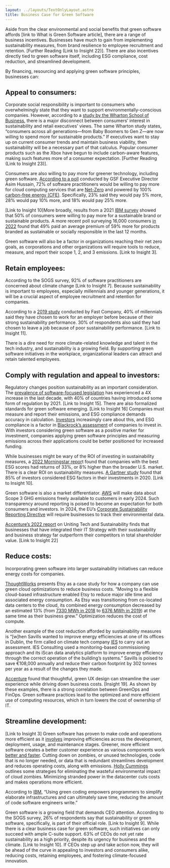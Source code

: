 ```yaml
---
layout: ../layouts/TextOnlyLayout.astro
title: Business Case for Green Software
---
```




  

Aside from the clear environmental and social benefits that green software affords [link to What is Green Software article], there are a range of business incentives. Businesses have much to gain from implementing sustainability measures, from brand resilience to employee recruitment and retention. [Further Reading (Link to Insight 22)]. There are also incentives directly tied to green software itself, including ESG compliance, cost reduction, and streamlined development.

  

By financing, resourcing and applying green software principles, businesses can:

  

## Appeal to consumers:

  

Corporate social responsibility is important to consumers who overwhelmingly state that they want to support environmentally-conscious companies. However, according to a [study by the Wharton School of Business](https://www.forbes.com/sites/gregpetro/2022/03/11/consumers-demand-sustainable-products-and-shopping-formats/?sh=69ade5046a06), there is a major disconnect between consumers’ interest in sustainability and retail executives’ views. The same Wharton study states, “consumers across all generations—from Baby Boomers to Gen Z—are now willing to spend more for sustainable products.” If executives want to stay up on current consumer trends and maintain business viability, then sustainability will be a necessary part of that calculus. Popular consumer products such as the Xbox have begun to include carbon-aware features, making such features more of a consumer expectation. [Further Reading (Link to Insight 23)].

  

Consumers are also willing to pay more for greener technology, including green software. [According to a poll](https://greensoftware.foundation/articles/cloud-computing-the-business-case-for-100-carbon-free-energy) conducted by GSF Executive Director Asim Hussain, 72% of software practitioners would be willing to pay more for cloud computing services that are [Net-Zero](https://learn.greensoftware.foundation/climate-commitments#net-zero) and powered by 100% [carbon-free energy (CFE)](https://learn.greensoftware.foundation/climate-commitments#247-hourly-matching). Specifically, 23% said they would pay 5% more, 28% would pay 10% more, and 18% would pay 25% more.

  

[Link to Insight 10]More broadly, results from a 2021 [IBM survey](https://ibm.co/2022-consumer-study) showed that 50% of consumers were willing to pay more for a sustainable brand or sustainable products. A more recent poll surveying 16,000 consumers [in 2022](https://www.ibm.com/thought-leadership/institute-business-value/en-us/report/2022-sustainability-consumer-research) found that 49% paid an average premium of 59% more for products branded as sustainable or socially responsible in the last 12 months.

  

Green software will also be a factor in organizations reaching their net zero goals, as corporations and other organizations will require tools to reduce, measure, and report their scope 1, 2, and 3 emissions. [Link to Insight 3].

  

## Retain employees:

  

According to the SOGS survey, 92% of software practitioners are concerned about climate change [Link to Insight 7]. Because sustainability is important to employees, especially millennials and younger generations, it will be a crucial aspect of employee recruitment and retention for companies.

  

According to a [2019 study](https://www.fastcompany.com/90306556/most-millennials-would-take-a-pay-cut-to-work-at-a-sustainable-company) conducted by Fast Company, 40% of millennials said they have chosen to work for an employer before because of their strong sustainability performance. 30% of respondents also said they had chosen to leave a job because of poor sustainability performance. [Link to Insight 11].

  

There is a dire need for more climate-related knowledge and talent in the tech industry, and sustainability is a growing field. By supporting green software initiatives in the workplace, organizational leaders can attract and retain talented employees.

  

## Comply with regulation and appeal to investors:

  

Regulatory changes position sustainability as an important consideration. The [prevalence of software-focused legislation](https://datahub.itu.int/data/?e=&c=701&i=100090&s=12604) has experienced a 4X increase in the last decade, with 40% of countries having introduced some form of regulation by 2021. [Link to Insight 15]. There are also formalized standards for green software emerging. [Link to Insight 16] Companies must measure and report their emissions, and ESG compliance demands accuracy in calculation. [Investors](https://www.nytimes.com/2022/12/07/business/dealbook/blackrock-esg-activist-bluebell.html) increasingly care about this, and ESG compliance is a factor in [Blackrock’s assessment](https://www.blackrock.com/ch/individual/en/themes/sustainable-investing) of companies to invest in. With investors considering green software as a positive marker for investment, companies applying green software principles and measuring emissions across their applications could be better positioned for increased funding.

  

While businesses might be wary of the ROI of investing in sustainability measures, a [2022 Morningstar repor](https://www.morningstar.com/articles/1075190/why-sustainable-strategies-outperformed-in-2021)t found that companies with the best ESG scores had returns of 33%, or 8% higher than the broader U.S. market. There is a clear ROI on sustainability measures. [A Gartner study](https://www.gartner.com/smarterwithgartner/the-esg-imperative-7-factors-for-finance-leaders-to-consider) found that 85% of investors considered ESG factors in their investments in 2020. [Link to Insight 10].

  

Green software is also a market differentiator. [AWS](https://www.computerweekly.com/news/366536493/AWS-confirms-Scope-3-GHG-emissions-data-will-be-made-freely-available-to-customers-in-early-2024) will make data about Scope 3 GHG emissions freely available to customers in early 2024. Such transparency around reporting is poised to become an expectation for both consumers and investors. In 2024, the EU’s [Corporate Sustainability Reporting Directive](https://www.ibm.com/blog/eu-csrd-explained/) will require businesses to track their environmental data.

  

[Accenture’s 2022 report](https://www.accenture.com/us-en/insights/technology/uniting-technology-sustainability) on Uniting Tech and Sustainability finds that businesses that have integrated their IT Strategy with their sustainability and business strategy far outperform their competitors in total shareholder value. [Link to Insight 22]

  

## Reduce costs:

  

Incorporating green software into larger sustainability initiatives can reduce energy costs for companies.

  

[ThoughtWorks](https://www.thoughtworks.com/insights/articles/green-cloud) presents Etsy as a case study for how a company can use green cloud optimizations to reduce business costs. “Moving to a flexible cloud-based infrastructure enabled Etsy to reduce major idle time and associated energy consumption. As Etsy was transitioning from co-located data centers to the cloud, its combined energy consumption decreased by an estimated 13% (from [7330 MWh in 2018](http://d18rn0p25nwr6d.cloudfront.net/CIK-0001370637/b623b087-72ec-433b-85e6-0c82301d1f80.pdf) to [6376 MWh in 2019](https://d18rn0p25nwr6d.cloudfront.net/CIK-0001370637/d63aa848-ac0c-474c-9350-5b18888e84bf.pdf)) at the same time as their business grew.” Optimization reduces the cost of compute.

  

Another example of the cost reduction afforded by sustainability measures is “[w]hen Savills wanted to improve energy efficiencies at one of its offices in Dublin, the firm called on climate tech company [IES](http://www.iesve.com/) to carry out an assessment. IES Consulting used a monitoring-based commissioning approach and its iScan data analytics platform to improve energy efficiency through the correct operation of the building’s systems.” Savills is poised to save €108,000 annually and reduce their carbon footprint by 302 tonnes per year as a result of the changes they made.

  

[Accenture](https://www.accenture.com/content/dam/accenture/final/a-com-migration/pdf/pdf-177/accenture-tech-sustainability-uniting-sustainability-and-technology.pdf#zoom=40) found that thoughtful, green UX design can streamline the user experience while driving down business costs. [Insight 19]. As shown by these examples, there is a strong correlation between GreenOps and FinOps. Green software practices lead to the optimized and more efficient use of computing resources, which in turn lowers the cost of ownership of IT.

  

## Streamline development:

  

[Link to Insight 3] Green software has proven to make code and operations more efficient as it [involves](https://www.tcs.com/what-we-do/research/white-paper/greening-software-net-zero-emissions-sustainability) improving efficiencies across the development, deployment, usage, and maintenance stages. Greener, more efficient software creates a better customer experience as various components work [better and faster](https://www.infoq.com/news/2023/03/green-software-development/). Cutting down on zombies, or unused technologies, code that is no longer needed, or data that is redundant streamlines development and reduces operating costs, along with emissions. [Holly Cummings](https://hollycummins.com/cloud-zombies-qcon-london/) outlines some strategies for eliminating the wasteful environmental impact of cloud zombies. Minimizing stranded power in the datacenter cuts costs and makes operations more efficient.

  

According to [IBM](https://www.ibm.com/cloud/blog/green-codin), “Using green coding empowers programmers to simplify elaborate infrastructures and can ultimately save time, reducing the amount of code software engineers write.”

  

Green software is a growing field that demands CEO attention. According to the SOGS survey, 26% of respondents say that sustainability or green software, specifically, is part of their official role. [Link to Insight 9]. While there is a clear business case for green software, such initiatives can only succeed with ample C-suite support. 63% of CEOs do not yet rate sustainability as a high priority, despite its urgency for business and the climate. [Link to Insight 10]. If CEOs step up and take action now, they will be ahead of the curve in appealing to investors and consumers alike, reducing costs, retaining employees, and fostering climate-focused innovation.